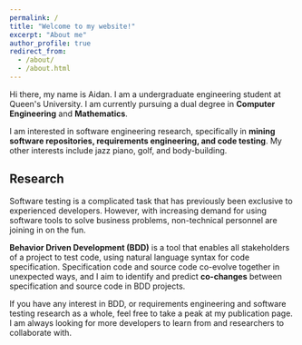 ```yaml
---
permalink: /
title: "Welcome to my website!"
excerpt: "About me"
author_profile: true
redirect_from: 
  - /about/
  - /about.html
---
```


Hi there, my name is Aidan.
I am a undergraduate engineering student at Queen's University. I am currently pursuing a dual degree in **Computer Engineering** and **Mathematics**.

I am interested in software engineering research, specifically in **mining software repositories, requirements engineering, and code testing**.
My other interests include jazz piano, golf, and body-building.  

## Research
Software testing is a complicated task that has previously been exclusive to experienced developers. However, with increasing demand for using software tools to solve business problems, non-technical personnel are joining in on the fun.

**Behavior Driven Development (BDD)** is a tool that enables all stakeholders of a project to test code, using natural language syntax for code specification. Specification code and source code co-evolve together in unexpected ways, and I aim to identify and predict **co-changes** between specification and source code in BDD projects.

If you have any interest in BDD, or requirements engineering and software testing research as a whole, feel free to take a peak at my publication page. I am always looking for more developers to learn from and researchers to collaborate with.
